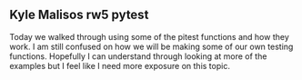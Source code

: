 ## Kyle Malisos rw5 pytest

Today we walked through using some of the pitest functions and how they work. I am still confused on how we will be making some of our own testing functions. Hopefully I can understand through looking at more of the examples but I feel like I need more exposure on this topic.